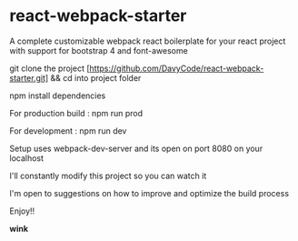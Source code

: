 # react-webpack-starter

A complete customizable webpack react boilerplate for your react project with support for bootstrap 4 and font-awesome

git clone the project  [https://github.com/DavyCode/react-webpack-starter.git] && cd into project folder

npm install dependencies

For production build : npm run prod

For development : npm run dev 

Setup uses webpack-dev-server and its open on port 8080 on your localhost

I'll constantly modify this project so you can watch it

I'm open to suggestions on how to improve and optimize the build process

Enjoy!!

****wink****